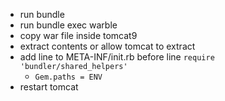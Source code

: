 * run bundle
* run bundle exec warble
* copy war file inside tomcat9
* extract contents or allow tomcat to extract
* add line to META-INF/init.rb before line `require 'bundler/shared_helpers'`
  *  `Gem.paths = ENV`
* restart tomcat
